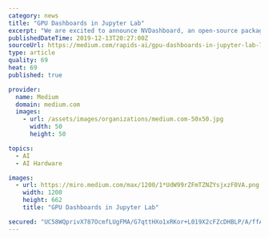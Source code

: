 ```yaml
---
category: news
title: "GPU Dashboards in Jupyter Lab"
excerpt: "We are excited to announce NVDashboard, an open-source package for the real-time visualization of NVIDIA GPU metrics in interactive Jupyter environments. NVDashboard is a great way for all GPU users to monitor system resources, but it is especially ..."
publishedDateTime: 2019-12-13T20:27:00Z
sourceUrl: https://medium.com/rapids-ai/gpu-dashboards-in-jupyter-lab-757b17aae1d5
type: article
quality: 69
heat: 69
published: true

provider:
  name: Medium
  domain: medium.com
  images:
    - url: /assets/images/organizations/medium.com-50x50.jpg
      width: 50
      height: 50

topics:
  - AI
  - AI Hardware

images:
  - url: https://miro.medium.com/max/1200/1*UdW99rZFmTZNZYsjxzF0VA.png
    width: 1200
    height: 662
    title: "GPU Dashboards in Jupyter Lab"

secured: "UC58WQprivX787OcmfLUgFMA/G7qttHXo1xRKor+L019X2cFZcDHBLP/A/ffA8125qKiIAEGDKl2F2M2VlHmaMqZ3L/AtlX3kOKsTEUanXKXBGAzPaLZ7KxFHun7n6//HxOfBgo46lilQ2pN6dWdRmL/uvSUuRlqeLr98VCzrUFGBehXMfHWgPzZUf8L4RlLwDXLSQ/Ee6jgE2SEASsS2nmfCBOcqGl2q0PLzbIebTl5xve9R0GVvovW2N9pSdD2R3Xwdo15YG7CNAE3BHkxtQ==;C48aMEB9el6vIEiaggf7Gw=="
---
```



